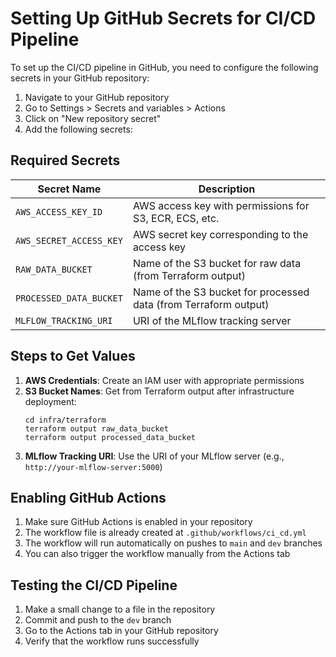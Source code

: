 # Setting Up GitHub Secrets for CI/CD Pipeline

To set up the CI/CD pipeline in GitHub, you need to configure the following secrets in your GitHub repository:

1. Navigate to your GitHub repository
2. Go to Settings > Secrets and variables > Actions
3. Click on "New repository secret"
4. Add the following secrets:

## Required Secrets

| Secret Name | Description |
|-------------|-------------|
| `AWS_ACCESS_KEY_ID` | AWS access key with permissions for S3, ECR, ECS, etc. |
| `AWS_SECRET_ACCESS_KEY` | AWS secret key corresponding to the access key |
| `RAW_DATA_BUCKET` | Name of the S3 bucket for raw data (from Terraform output) |
| `PROCESSED_DATA_BUCKET` | Name of the S3 bucket for processed data (from Terraform output) |
| `MLFLOW_TRACKING_URI` | URI of the MLflow tracking server |

## Steps to Get Values

1. **AWS Credentials**: Create an IAM user with appropriate permissions
2. **S3 Bucket Names**: Get from Terraform output after infrastructure deployment:
   ```
   cd infra/terraform
   terraform output raw_data_bucket
   terraform output processed_data_bucket
   ```
3. **MLflow Tracking URI**: Use the URI of your MLflow server (e.g., `http://your-mlflow-server:5000`)

## Enabling GitHub Actions

1. Make sure GitHub Actions is enabled in your repository
2. The workflow file is already created at `.github/workflows/ci_cd.yml`
3. The workflow will run automatically on pushes to `main` and `dev` branches
4. You can also trigger the workflow manually from the Actions tab

## Testing the CI/CD Pipeline

1. Make a small change to a file in the repository
2. Commit and push to the `dev` branch
3. Go to the Actions tab in your GitHub repository
4. Verify that the workflow runs successfully